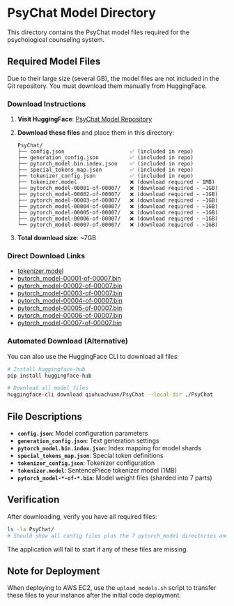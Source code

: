 # PsyChat Model Directory

This directory contains the PsyChat model files required for the psychological counseling system.

## Required Model Files

Due to their large size (several GB), the model files are not included in the Git repository. You must download them manually from HuggingFace.

### Download Instructions

1. **Visit HuggingFace**: [PsyChat Model Repository](https://huggingface.co/qiuhuachuan/PsyChat/tree/main)

2. **Download these files** and place them in this directory:
   ```
   PsyChat/
   ├── config.json                     ✅ (included in repo)
   ├── generation_config.json          ✅ (included in repo)  
   ├── pytorch_model.bin.index.json    ✅ (included in repo)
   ├── special_tokens_map.json         ✅ (included in repo)
   ├── tokenizer_config.json           ✅ (included in repo)
   ├── tokenizer.model                 ❌ (download required - 1MB)
   ├── pytorch_model-00001-of-00007/   ❌ (download required - ~1GB)
   ├── pytorch_model-00002-of-00007/   ❌ (download required - ~1GB)
   ├── pytorch_model-00003-of-00007/   ❌ (download required - ~1GB)
   ├── pytorch_model-00004-of-00007/   ❌ (download required - ~1GB)
   ├── pytorch_model-00005-of-00007/   ❌ (download required - ~1GB)
   ├── pytorch_model-00006-of-00007/   ❌ (download required - ~1GB)
   └── pytorch_model-00007-of-00007/   ❌ (download required - ~1GB)
   ```

3. **Total download size**: ~7GB

### Direct Download Links

- [tokenizer.model](https://huggingface.co/qiuhuachuan/PsyChat/blob/main/tokenizer.model)
- [pytorch_model-00001-of-00007.bin](https://huggingface.co/qiuhuachuan/PsyChat/blob/main/pytorch_model-00001-of-00007.bin)
- [pytorch_model-00002-of-00007.bin](https://huggingface.co/qiuhuachuan/PsyChat/blob/main/pytorch_model-00002-of-00007.bin)
- [pytorch_model-00003-of-00007.bin](https://huggingface.co/qiuhuachuan/PsyChat/blob/main/pytorch_model-00003-of-00007.bin)
- [pytorch_model-00004-of-00007.bin](https://huggingface.co/qiuhuachuan/PsyChat/blob/main/pytorch_model-00004-of-00007.bin)
- [pytorch_model-00005-of-00007.bin](https://huggingface.co/qiuhuachuan/PsyChat/blob/main/pytorch_model-00005-of-00007.bin)
- [pytorch_model-00006-of-00007.bin](https://huggingface.co/qiuhuachuan/PsyChat/blob/main/pytorch_model-00006-of-00007.bin)
- [pytorch_model-00007-of-00007.bin](https://huggingface.co/qiuhuachuan/PsyChat/blob/main/pytorch_model-00007-of-00007.bin)

### Automated Download (Alternative)

You can also use the HuggingFace CLI to download all files:

```bash
# Install huggingface-hub
pip install huggingface-hub

# Download all model files
huggingface-cli download qiuhuachuan/PsyChat --local-dir ./PsyChat
```

## File Descriptions

- **`config.json`**: Model configuration parameters
- **`generation_config.json`**: Text generation settings
- **`pytorch_model.bin.index.json`**: Index mapping for model shards
- **`special_tokens_map.json`**: Special token definitions
- **`tokenizer_config.json`**: Tokenizer configuration
- **`tokenizer.model`**: SentencePiece tokenizer model (1MB)
- **`pytorch_model-*-of-*.bin`**: Model weight files (sharded into 7 parts)

## Verification

After downloading, verify you have all required files:

```bash
ls -la PsyChat/
# Should show all config files plus the 7 pytorch_model directories and tokenizer.model
```

The application will fail to start if any of these files are missing.

## Note for Deployment

When deploying to AWS EC2, use the `upload_models.sh` script to transfer these files to your instance after the initial code deployment.
